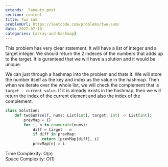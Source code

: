 ```yaml
---
extends: _layouts.post
section: content
title: Two sum
problemUrl: https://leetcode.com/problems/two-sum/
date: 2022-07-10
categories: [array-and-hashmap]
---
```


This problem has very clear statement. It will have a list of integer and a target integer. We should return the 2 indeces of the numbers that adds up to the target. It is guranteed that we will have a solution and it would be unique.

We can just through a hashmap into the problem and thats it. We will store the number itself as the key and index as the value in the hashmap. Then when we iterate over the whole list, we will check the complement that is `target - current value`. If it is already exists in the hashmap, then we will return the index of the current element and also the index of the complement.

```python
class Solution:
    def twoSum(self, nums: List[int], target: int) -> List[int]:
        prevMap = {}
        for i, n in enumerate(nums):
            diff = target - n
            if diff in prevMap:
                return [prevMap[diff], i]
            prevMap[n] = i
```

Time Complexity: O(n) <br/>
Space Complexity: O(1)
